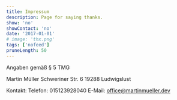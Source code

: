 ```yaml
---
title: Impressum
description: Page for saying thanks.
show: 'no'
showContact: 'no'
date: '2017-01-01'
# image: 'thx.png'
tags: ['nofeed']
pruneLength: 50
---
```


Angaben gemäß § 5 TMG

Martin Müller
Schweriner Str. 6
19288 Ludwigslust

Kontakt:
Telefon: 015123928040
E-Mail: office@martinmueller.dev
